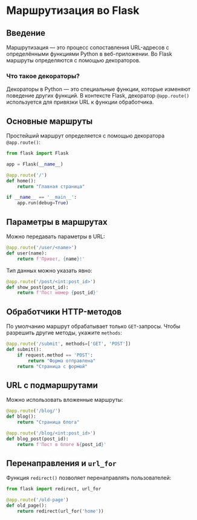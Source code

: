 # Маршрутизация во Flask

## Введение
Маршрутизация — это процесс сопоставления URL-адресов с определёнными функциями Python в веб-приложении. Во Flask маршруты определяются с помощью декораторов.

### Что такое декораторы?
Декораторы в Python — это специальные функции, которые изменяют поведение других функций. В контексте Flask, декоратор `@app.route()` используется для привязки URL к функции обработчика.

## Основные маршруты
Простейший маршрут определяется с помощью декоратора `@app.route()`:

```python
from flask import Flask

app = Flask(__name__)

@app.route('/')
def home():
    return "Главная страница"

if __name__ == '__main__':
    app.run(debug=True)
```

## Параметры в маршрутах
Можно передавать параметры в URL:

```python
@app.route('/user/<name>')
def user(name):
    return f'Привет, {name}!'
```

Тип данных можно указать явно:

```python
@app.route('/post/<int:post_id>')
def show_post(post_id):
    return f'Пост номер {post_id}'
```

## Обработчики HTTP-методов
По умолчанию маршрут обрабатывает только `GET`-запросы. Чтобы разрешить другие методы, укажите `methods`:

```python
@app.route('/submit', methods=['GET', 'POST'])
def submit():
    if request.method == 'POST':
        return "Форма отправлена"
    return "Страница с формой"
```

## URL с подмаршрутами
Можно использовать вложенные маршруты:

```python
@app.route('/blog/')
def blog():
    return "Страница блога"

@app.route('/blog/<int:post_id>')
def blog_post(post_id):
    return f'Пост в блоге №{post_id}'
```

## Перенаправления и `url_for`
Функция `redirect()` позволяет перенаправлять пользователей:

```python
from flask import redirect, url_for

@app.route('/old-page')
def old_page():
    return redirect(url_for('home'))
```

